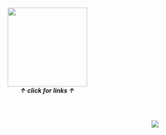 
<h5 align="center">
<a href="https://rentry.co/sit"><img src="https://github.com/user-attachments/assets/28757218-0f64-4b32-bf58-08338a94d3e5"width="180" height="180"></img></a><br>
  ↑ click for links ↑
</h5>
<br>
<h4 align="right">
  <img src="https://komarev.com/ghpvc/?username=tojifg&color=6addcf&style=for-the-badge&label=VIVINOS+HATES+YOU+THIS+MUCH:&base=1000000000">
</h4>
